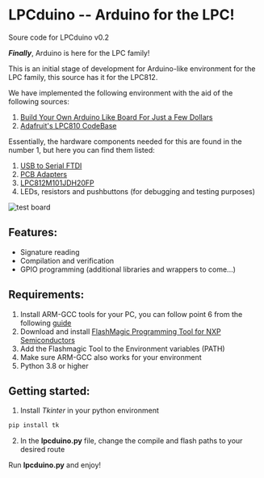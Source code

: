 # LPCduino -- Arduino for the LPC!
Soure code for LPCduino v0.2

***Finally***, Arduino is here for the LPC family!

This is an initial stage of development for Arduino-like environment for the LPC family, this source has it for the LPC812.

We have implemented the following environment with the aid of the following sources:

1. [Build Your Own Arduino Like Board For Just a Few Dollars](https://www.youtube.com/watch?v=4PMj8LfR2m8)
2. [Adafruit's LPC810 CodeBase](https://github.com/microbuilder/LPC810_CodeBase)

Essentially, the hardware components needed for this are found in the number 1, but here you can find them listed:

1. [USB to Serial FTDI](https://www.amazon.com.mx/dp/B00IJXZQ7C?tag=aamx88-20&keywords=fdti&geniuslink=true)
2. [PCB Adapters](https://www.amazon.com.mx/piezas-7value-placa-TSSOP-SOT23/dp/B09P174D5X/ref=sr_1_1?geniuslink=true&keywords=SOP+to+DIP&qid=1653582388&sr=8-1)
3. [LPC812M101JDH20FP](https://www.mouser.com/ProductDetail/NXP-Semiconductors/LPC812M101JDH20FP?qs=WQO6Kzcwo2GnIeUM20H1Mw%3D%3D)
4. LEDs, resistors and pushbuttons (for debugging and testing purposes)

![test board](https://github.com/BrunoSenzioSavinoArrow/lpcduino/blob/main/images/board.png "Test Setup Example")

## Features:

- Signature reading
- Compilation and verification
- GPIO programming (additional libraries and wrappers to come...)

## Requirements:

1. Install ARM-GCC tools for your PC, you can follow point 6 from the following [guide](https://github.com/BrunoSenzioSavinoArrow/lpcduino/blob/main/Getting%20Started%20with%20MCUXpresso%20SDK.pdf)
2. Download and install [FlashMagic Programming Tool for NXP Semiconductors](https://www.flashmagictool.com/download.html)
3. Add the Flashmagic Tool to the Environment variables (PATH)
4. Make sure ARM-GCC also works for your environment
5. Python 3.8 or higher

## Getting started:

1. Install *Tkinter* in your python environment
```python
pip install tk
```
2. In the **lpcduino.py** file, change the compile and flash paths to your desired route

Run **lpcduino.py** and enjoy!
